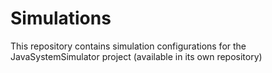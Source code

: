 # Simulations
This repository contains simulation configurations for the JavaSystemSimulator project (available in its own repository)
